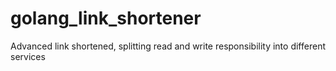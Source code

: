 # golang_link_shortener
Advanced link shortened, splitting read and write responsibility into different services
